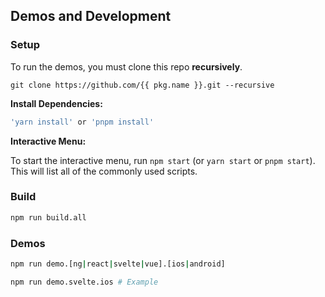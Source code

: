 ## Demos and Development


### Setup

To run the demos, you must clone this repo **recursively**.

```
git clone https://github.com/{{ pkg.name }}.git --recursive
```

**Install Dependencies:**
```bash
'yarn install' or 'pnpm install'
```

**Interactive Menu:**

To start the interactive menu, run `npm start` (or `yarn start` or `pnpm start`). This will list all of the commonly used scripts.

### Build

```bash
npm run build.all
```

### Demos

```bash
npm run demo.[ng|react|svelte|vue].[ios|android]

npm run demo.svelte.ios # Example
```